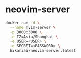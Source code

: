 # neovim-server

```bash
docker run -d \
  --name nvim-server \
  -p 3000:3000 \
  -e TZ=Asia/Shanghai \
  -e USER=<USER> \
  -e SECRET=<PASSWORD> \
  hikariai/neovim-server:latest
```
